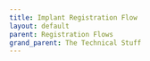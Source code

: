 ```yaml
---
title: Implant Registration Flow
layout: default
parent: Registration Flows
grand_parent: The Technical Stuff
---
```


